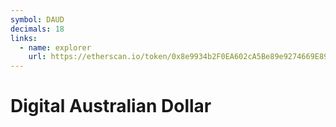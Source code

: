 ```yaml
---
symbol: DAUD
decimals: 18
links:
  - name: explorer
    url: https://etherscan.io/token/0x8e9934b2F0EA602cA5Be89e9274669E896C05Ac3
---
```


# Digital Australian Dollar
